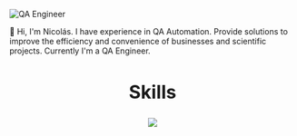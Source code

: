 
![QA Engineer ](https://github.com/user-attachments/assets/6f8f7640-32b8-4027-9722-eb4eb9c97a91)



 📌 Hi, I'm Nicolás. I have experience in QA Automation. Provide solutions to improve the efficiency and convenience of businesses and scientific projects.
Currently I'm a QA Engineer. 
##

<h2 align="center" style="font-size: 32px;">Skills</h2>
<p align="center">
  <a href="https://skillicons.dev">
    <img src="https://skillicons.dev/icons?i=idea,java,maven,selenium,jenkins,github,stackoverflow,windows&perline=8" />
  </a>
</p>



